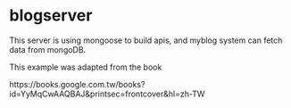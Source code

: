 # blogserver

This server is using mongoose to build apis, and myblog system can fetch data from mongoDB.
<p>This example was adapted from the book</p>
<p>https://books.google.com.tw/books?id=YyMqCwAAQBAJ&printsec=frontcover&hl=zh-TW</p>
